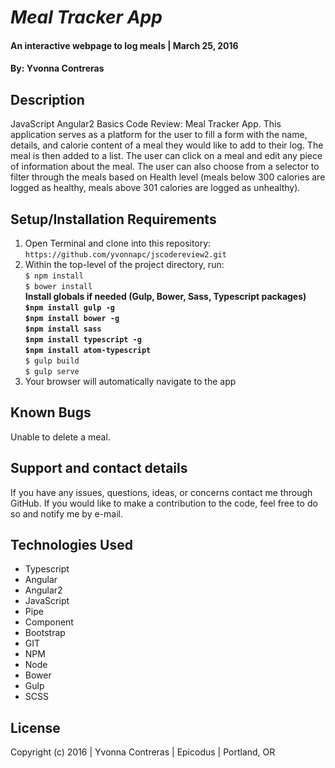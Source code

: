 # _Meal Tracker App_

#### An interactive webpage to log meals  | March 25, 2016

#### By: Yvonna Contreras

## Description

JavaScript Angular2 Basics Code Review: Meal Tracker App. This application serves as a platform for the user to fill a form with the name, details, and calorie content of a meal they would like to add to their log. The meal is then added to a list. The user can click on a meal and edit any piece of information about the meal. The user can also choose from a selector to filter through the meals based on Health level (meals below 300 calories are logged as healthy, meals above 301 calories are logged as unhealthy).

## Setup/Installation Requirements

1. Open Terminal and clone into this repository: ```https://github.com/yvonnapc/jscodereview2.git```
2. Within the top-level of the project directory, run:<br>
       ```$ npm install ```<br>
       ```$ bower install ```<br>
        **Install globals if needed (Gulp, Bower, Sass, Typescript packages)**<br>
            **```$npm install gulp -g```**<br>
            **```$npm install bower -g```**<br>
            **```$npm install sass```**<br>
            **```$npm install typescript -g```**<br>
            **```$npm install atom-typescript```**<br>
       ```$ gulp build ```<br>
       ```$ gulp serve ```<br>
3. Your browser will automatically navigate to the app

## Known Bugs

Unable to delete a meal.

## Support and contact details

If you have any issues, questions, ideas, or concerns contact me through GitHub. If you would like to make a contribution to the code, feel free to do so and notify me by e-mail.

## Technologies Used

* Typescript
* Angular
* Angular2
* JavaScript
* Pipe
* Component
* Bootstrap
* GIT
* NPM
* Node
* Bower
* Gulp
* SCSS


## License

Copyright (c) 2016  |  Yvonna Contreras  |  Epicodus  |  Portland, OR
